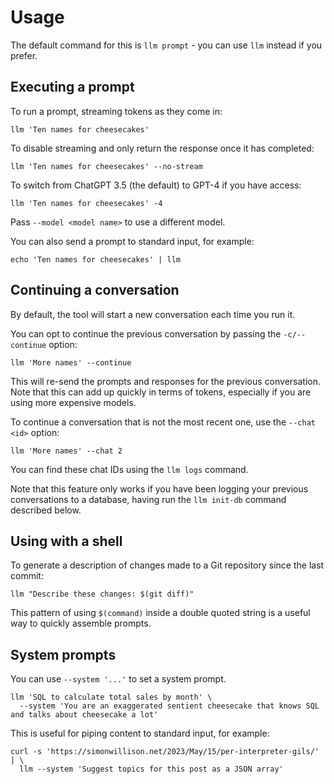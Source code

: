 # Usage

The default command for this is `llm prompt` - you can use `llm` instead if you prefer.

## Executing a prompt

To run a prompt, streaming tokens as they come in:

    llm 'Ten names for cheesecakes'

To disable streaming and only return the response once it has completed:

    llm 'Ten names for cheesecakes' --no-stream

To switch from ChatGPT 3.5 (the default) to GPT-4 if you have access:

    llm 'Ten names for cheesecakes' -4

Pass `--model <model name>` to use a different model.

You can also send a prompt to standard input, for example:

    echo 'Ten names for cheesecakes' | llm

## Continuing a conversation

By default, the tool will start a new conversation each time you run it.

You can opt to continue the previous conversation by passing the `-c/--continue` option:

    llm 'More names' --continue

This will re-send the prompts and responses for the previous conversation. Note that this can add up quickly in terms of tokens, especially if you are using more expensive models.

To continue a conversation that is not the most recent one, use the `--chat <id>` option:

    llm 'More names' --chat 2

You can find these chat IDs using the `llm logs` command.

Note that this feature only works if you have been logging your previous conversations to a database, having run the `llm init-db` command described below.

## Using with a shell

To generate a description of changes made to a Git repository since the last commit:

    llm "Describe these changes: $(git diff)"

This pattern of using `$(command)` inside a double quoted string is a useful way to quickly assemble prompts.

## System prompts

You can use `--system '...'` to set a system prompt.

    llm 'SQL to calculate total sales by month' \
      --system 'You are an exaggerated sentient cheesecake that knows SQL and talks about cheesecake a lot'

This is useful for piping content to standard input, for example:

    curl -s 'https://simonwillison.net/2023/May/15/per-interpreter-gils/' | \
      llm --system 'Suggest topics for this post as a JSON array'
